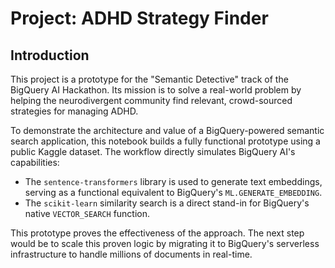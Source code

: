 # Project: ADHD Strategy Finder
## Introduction
This project is a prototype for the "Semantic Detective" track of the BigQuery AI Hackathon. Its mission is to solve a real-world problem by helping the neurodivergent community find relevant, crowd-sourced strategies for managing ADHD.

To demonstrate the architecture and value of a BigQuery-powered semantic search application, this notebook builds a fully functional prototype using a public Kaggle dataset. The workflow directly simulates BigQuery AI's capabilities:

- The `sentence-transformers` library is used to generate text embeddings, serving as a functional equivalent to BigQuery's `ML.GENERATE_EMBEDDING`.
- The `scikit-learn` similarity search is a direct stand-in for BigQuery's native `VECTOR_SEARCH` function.

This prototype proves the effectiveness of the approach. The next step would be to scale this proven logic by migrating it to BigQuery's serverless infrastructure to handle millions of documents in real-time.
